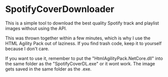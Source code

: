 # SpotifyCoverDownloader
This is a simple tool to download the best quality Spotify track and playlist images without using the API.

This was thrown together within a few minutes, which is why I use the HTML Agility Pack out of laziness. If you find trash code, keep it to yourself because I don't care.

If you want to use it, remember to put the "HtmlAgilityPack.NetCore.dll" into the same folder as the "SpotifyCoverDL.exe" or it wont work. The image gets saved in the same folder as the .exe. 
